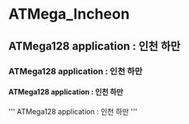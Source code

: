 # ATMega_Incheon
## ATMega128 application : 인천 하만 
### ATMega128 application : 인천 하만 
#### ATMega128 application : 인천 하만 
''' ATMega128 application : 인천 하만 '''
